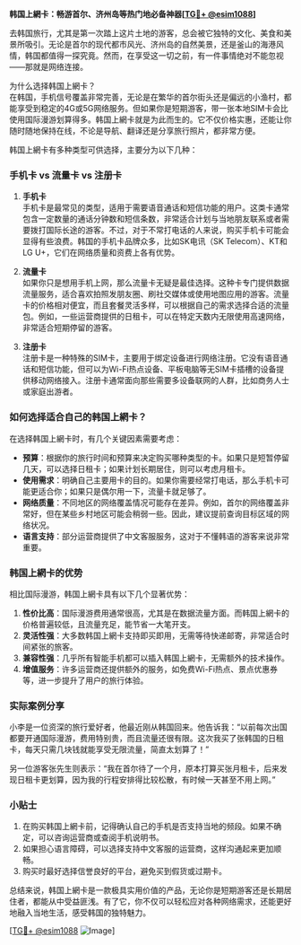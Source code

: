**韩国上網卡：畅游首尔、济州岛等热门地必备神器[[TG💪+ @esim1088](https://t.me/s/esim1088)]**

去韩国旅行，尤其是第一次踏上这片土地的游客，总会被它独特的文化、美食和美景所吸引。无论是首尔的现代都市风光、济州岛的自然美景，还是釜山的海港风情，韩国都值得一探究竟。然而，在享受这一切之前，有一件事情绝对不能忽视——那就是网络连接。

为什么选择韩国上網卡？  
在韩国，手机信号覆盖非常完善，无论是在繁华的首尔街头还是偏远的小渔村，都能享受到稳定的4G或5G网络服务。但如果你是短期游客，带一张本地SIM卡会比使用国际漫游划算得多。韩国上網卡就是为此而生的。它不仅价格实惠，还能让你随时随地保持在线，不论是导航、翻译还是分享旅行照片，都非常方便。

韩国上網卡有多种类型可供选择，主要分为以下几种：

### 手机卡 vs 流量卡 vs 注册卡  

1. **手机卡**  
手机卡是最常见的类型，适用于需要语音通话和短信功能的用户。这类卡通常包含一定数量的通话分钟数和短信条数，非常适合计划与当地朋友联系或者需要拨打国际长途的游客。不过，对于不常打电话的人来说，购买手机卡可能会显得有些浪费。韩国的手机卡品牌众多，比如SK电讯（SK Telecom）、KT和LG U+，它们在网络质量和资费上各有优势。  

2. **流量卡**  
如果你只是想用手机上网，那么流量卡无疑是最佳选择。这种卡专门提供数据流量服务，适合喜欢拍照发朋友圈、刷社交媒体或使用地图应用的游客。流量卡的价格相对便宜，而且套餐灵活多样，可以根据自己的需求选择合适的流量包。例如，一些运营商提供的日租卡，可以在特定天数内无限使用高速网络，非常适合短期停留的游客。  

3. **注册卡**  
注册卡是一种特殊的SIM卡，主要用于绑定设备进行网络注册。它没有语音通话和短信功能，但可以为Wi-Fi热点设备、平板电脑等无SIM卡插槽的设备提供移动网络接入。注册卡通常面向那些需要多设备联网的人群，比如商务人士或家庭出游者。  

### 如何选择适合自己的韩国上網卡？  

在选择韩国上網卡时，有几个关键因素需要考虑：  

- **预算**：根据你的旅行时间和预算来决定购买哪种类型的卡。如果只是短暂停留几天，可以选择日租卡；如果计划长期居住，则可以考虑月租卡。  
- **使用需求**：明确自己主要用卡的目的。如果你需要经常打电话，那么手机卡可能更适合你；如果只是偶尔用一下，流量卡就足够了。  
- **网络质量**：不同地区的网络覆盖情况可能存在差异。例如，首尔的网络覆盖非常好，但在某些乡村地区可能会稍弱一些。因此，建议提前查询目标区域的网络状况。  
- **语言支持**：部分运营商提供了中文客服服务，这对于不懂韩语的游客来说非常重要。  

### 韩国上網卡的优势  

相比国际漫游，韩国上網卡具有以下几个显著优势：  

1. **性价比高**：国际漫游费用通常很高，尤其是在数据流量方面。而韩国上網卡的价格普遍较低，且流量充足，能节省一大笔开支。  
2. **灵活性强**：大多数韩国上網卡支持即买即用，无需等待快递邮寄，非常适合时间紧张的旅客。  
3. **兼容性强**：几乎所有智能手机都可以插入韩国上網卡，无需额外的技术操作。  
4. **增值服务**：许多运营商还提供额外的服务，如免费Wi-Fi热点、景点优惠券等，进一步提升了用户的旅行体验。  

### 实际案例分享  

小李是一位资深的旅行爱好者，他最近刚从韩国回来。他告诉我：“以前每次出国都要开通国际漫游，费用特别贵，而且流量还很有限。这次我买了张韩国的日租卡，每天只需几块钱就能享受无限流量，简直太划算了！”  

另一位游客张先生则表示：“我在首尔待了一个月，原本打算买张月租卡，后来发现日租卡更划算，因为我的行程安排得比较松散，有时候一天甚至不用上网。”  

### 小贴士  

1. 在购买韩国上網卡前，记得确认自己的手机是否支持当地的频段。如果不确定，可以咨询运营商或查阅手机说明书。  
2. 如果担心语言障碍，可以选择支持中文客服的运营商，这样沟通起来更加顺畅。  
3. 购买时最好选择信誉良好的平台，避免买到假货或过期卡。  

总结来说，韩国上網卡是一款极具实用价值的产品，无论你是短期游客还是长期居住者，都能从中受益匪浅。有了它，你不仅可以轻松应对各种网络需求，还能更好地融入当地生活，感受韩国的独特魅力。  

[[TG💪+ @esim1088](https://t.me/s/esim1088) ![Image](https://i.postimg.cc/4NQfJmqS/Snipaste-2025-05-13-00-14-12.png)]